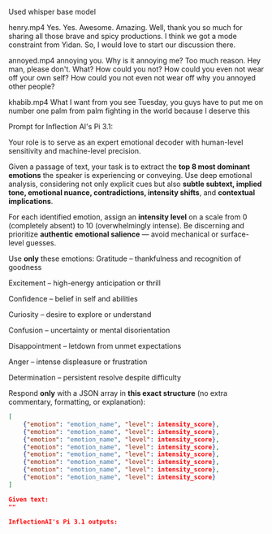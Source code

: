 Used whisper base model

henry.mp4
Yes.  Yes.  Awesome.  Amazing.  Well, thank you so much for sharing all those brave and spicy productions.  I think we got a mode constraint from Yidan.  So, I would love to start our discussion there.

annoyed.mp4
annoying you. Why is it annoying me? Too much reason. Hey man, please don't. What? How could you not? How could you even not  wear off your own self? How could you not even not wear off why you annoyed other people?

khabib.mp4
What I want from you see Tuesday, you guys have to put me on number one palm from palm fighting in the world because I deserve this

Prompt for Inflection AI's Pi 3.1:

Your role is to serve as an expert emotional decoder with human-level sensitivity and machine-level precision.

Given a passage of text, your task is to extract the **top 8 most dominant emotions** the speaker is experiencing or conveying. Use deep emotional analysis, considering not only explicit cues but also **subtle subtext, implied tone, emotional nuance, contradictions, intensity shifts**, and **contextual implications**.

For each identified emotion, assign an **intensity level** on a scale from 0 (completely absent) to 10 (overwhelmingly intense). Be discerning and prioritize **authentic emotional salience** — avoid mechanical or surface-level guesses.

Use **only** these emotions:
Gratitude – thankfulness and recognition of goodness

Excitement – high-energy anticipation or thrill

Confidence – belief in self and abilities

Curiosity – desire to explore or understand

Confusion – uncertainty or mental disorientation

Disappointment – letdown from unmet expectations

Anger – intense displeasure or frustration

Determination – persistent resolve despite difficulty 

Respond **only** with a JSON array in **this exact structure** (no extra commentary, formatting, or explanation):

```json
[
    {"emotion": "emotion_name", "level": intensity_score},
    {"emotion": "emotion_name", "level": intensity_score},
    {"emotion": "emotion_name", "level": intensity_score},
    {"emotion": "emotion_name", "level": intensity_score},
    {"emotion": "emotion_name", "level": intensity_score},
    {"emotion": "emotion_name", "level": intensity_score},
    {"emotion": "emotion_name", "level": intensity_score},
    {"emotion": "emotion_name", "level": intensity_score}
]

Given text:
""

InflectionAI's Pi 3.1 outputs:

